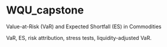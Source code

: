 # WQU_capstone
Value-at-Risk (VaR) and Expected Shortfall (ES) in Commodities


 VaR, ES, risk attribution, stress tests, liquidity-adjusted VaR.

